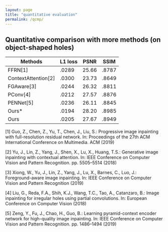```yaml
---
layout: page
title: "quantitative evaluation"
permalink: /qcmp/
---
```


## Quantitative comparison with more methods (on object-shaped holes)


| Methods | L1 loss | PSNR | SSIM|
| ------ | ------ | ------ | ------ |
| FFRN[1] | .0289 | 25.66 |.8787|
| ContextAttention[2] | .0300 |23.73 |.8649|
|FGAware[3] | .0244| 26.32 |.8811|
| PConv[4]  |.0212 |27.57 |.8876|
| PENNet[5] |.0236 |26.11 |.8845|
| Ours* |.0194| 28.20 |.8985|
| Ours |.0205 |27.67| .8949|


[1] Guo, Z., Chen, Z., Yu, T., Chen, J., Liu, S.: Progressive image inpainting with full-resolution residual network. In: Proceedings of the 27th ACM International Conference on Multimedia. ACM (2019)

[2] Yu, J., Lin, Z., Yang, J., Shen, X., Lu, X., Huang, T.S.: Generative image inpainting with contextual attention. In: IEEE Conference on Computer Vision and Pattern Recognition. pp. 5505–5514 (2018)

[3] Xiong, W., Yu, J., Lin, Z., Yang, J., Lu, X., Barnes, C., Luo, J.: Foreground-aware image inpainting. In: IEEE Conference on Computer Vision and Pattern Recognition (2019)

[4] Liu, G., Reda, F.A., Shih, K.J., Wang, T.C., Tao, A., Catanzaro, B.: Image inpainting for irregular holes using partial convolutions. In: European Conference on Computer Vision (2018)

[5] Zeng, Y., Fu, J., Chao, H., Guo, B.: Learning pyramid-context encoder network for high-quality image inpainting. In: IEEE Conference on Computer Vision and Pattern Recognition. pp. 1486–1494 (2019)
